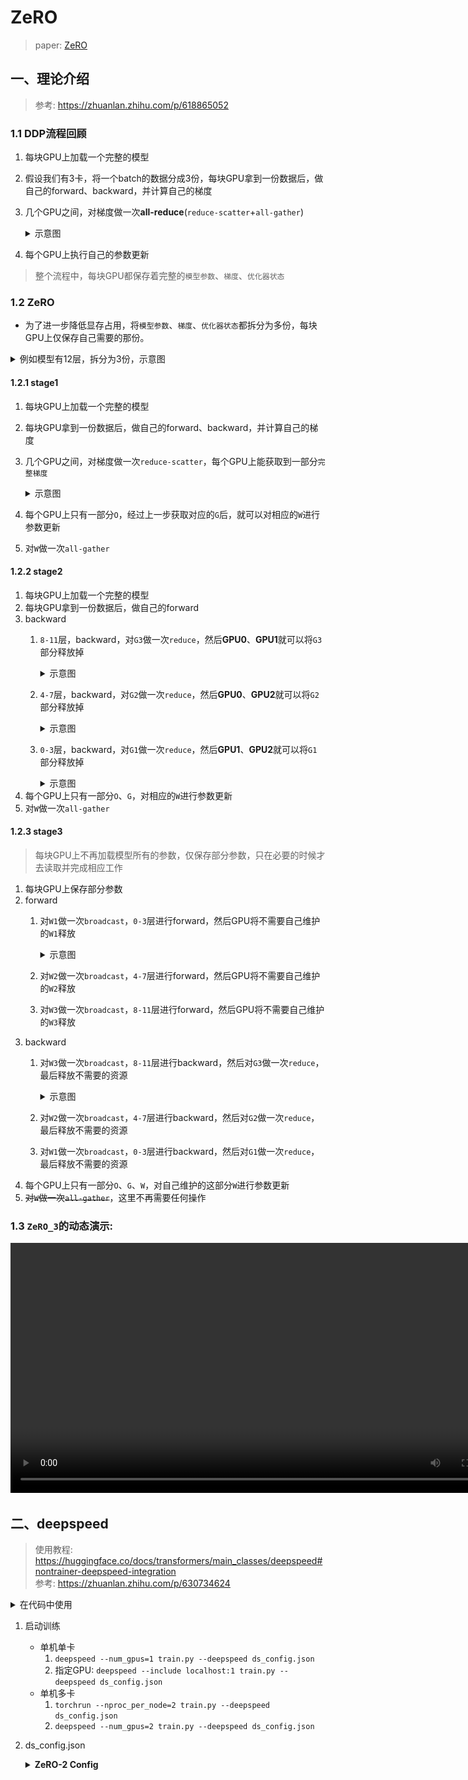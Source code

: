 # ZeRO

> paper: [ZeRO](https://arxiv.org/abs/1910.02054v3)


## 一、理论介绍
> 参考: https://zhuanlan.zhihu.com/p/618865052

### 1.1 DDP流程回顾
1. 每块GPU上加载一个完整的模型
2. 假设我们有3卡，将一个batch的数据分成3份，每块GPU拿到一份数据后，做自己的forward、backward，并计算自己的梯度
3. 几个GPU之间，对梯度做一次**all-reduce**(`reduce-scatter`+`all-gather`)

    <details>
    <summary>示意图</summary>

    ![ddp.png](../jpgs/ddp.png)

    </details>

4. 每个GPU上执行自己的参数更新

> 整个流程中，每块GPU都保存着完整的`模型参数`、`梯度`、`优化器状态`



### 1.2 ZeRO

- 为了进一步降低显存占用，将`模型参数`、`梯度`、`优化器状态`都拆分为多份，每块GPU上仅保存自己需要的那份。

<details>
<summary>例如模型有12层，拆分为3份，示意图</summary>

![ZeRO_split.png](../jpgs/ZeRO_split.png)

> - $W_1、G_1、O_1$ 对应模型的`0-3`层
> - $W_2、G_2、O_2$ 对应模型的`4-7`层
> - $W_3、G_3、O_3$ 对应模型的`8-11`层

</details>

#### 1.2.1 stage1
1. 每块GPU上加载一个完整的模型
2. 每块GPU拿到一份数据后，做自己的forward、backward，并计算自己的梯度
3. 几个GPU之间，对梯度做一次`reduce-scatter`，每个GPU上能获取到一部分`完整梯度`

    <details>
    <summary>示意图</summary>

    ![ZeRO_1.png](../jpgs/ZeRO_1.png)

    </details>

4. 每个GPU上只有一部分`O`，经过上一步获取对应的`G`后，就可以对相应的`W`进行参数更新
5. 对`W`做一次`all-gather`

#### 1.2.2 stage2

1. 每块GPU上加载一个完整的模型
2. 每块GPU拿到一份数据后，做自己的forward
3. backward
    1. `8-11`层，backward，对`G3`做一次`reduce`，然后**GPU0**、**GPU1**就可以将`G3`部分释放掉
        <details>
        <summary>示意图</summary>

        ![ZeRO_2_1.png](../jpgs/ZeRO_2_1.png)

        </details>
    2. `4-7`层，backward，对`G2`做一次`reduce`，然后**GPU0**、**GPU2**就可以将`G2`部分释放掉
        <details>
        <summary>示意图</summary>

        ![ZeRO_2_2.png](../jpgs/ZeRO_2_2.png)

        </details>
    3. `0-3`层，backward，对`G1`做一次`reduce`，然后**GPU1**、**GPU2**就可以将`G1`部分释放掉
        <details>
        <summary>示意图</summary>

        ![ZeRO_2_3.png](../jpgs/ZeRO_2_3.png)

        </details>
4. 每个GPU上只有一部分`O`、`G`，对相应的`W`进行参数更新
5. 对`W`做一次`all-gather`

#### 1.2.3 stage3
> 每块GPU上不再加载模型所有的参数，仅保存部分参数，只在必要的时候才去读取并完成相应工作

1. 每块GPU上保存部分参数
2. forward
    1. 对`W1`做一次`broadcast`，`0-3`层进行forward，然后GPU将不需要自己维护的`W1`释放
        <details>
        <summary>示意图</summary>

        ![ZeRO_3_1.png](../jpgs/ZeRO_3_1.png)

        </details>
    2. 对`W2`做一次`broadcast`，`4-7`层进行forward，然后GPU将不需要自己维护的`W2`释放
    3. 对`W3`做一次`broadcast`，`8-11`层进行forward，然后GPU将不需要自己维护的`W3`释放
3. backward
    1. 对`W3`做一次`broadcast`，`8-11`层进行backward，然后对`G3`做一次`reduce`，最后释放不需要的资源
        <details>
        <summary>示意图</summary>

        ![ZeRO_3_2.png](../jpgs/ZeRO_3_2.png)

        </details>
    2. 对`W2`做一次`broadcast`，`4-7`层进行backward，然后对`G2`做一次`reduce`，最后释放不需要的资源
    3. 对`W1`做一次`broadcast`，`0-3`层进行backward，然后对`G1`做一次`reduce`，最后释放不需要的资源
4. 每个GPU上只有一部分`O`、`G`、`W`，对自己维护的这部分`W`进行参数更新
5. ~~对`W`做一次`all-gather`~~，这里不再需要任何操作

### 1.3 `ZeRO_3`的动态演示:

<video controls width="800">
  <source src="https://www.microsoft.com/en-us/research/wp-content/uploads/2020/02/Turing-Animation.mp4?_=1" type="video/mp4">
  ZeRO_3.mp4
</video>

## 二、deepspeed
> 使用教程: https://huggingface.co/docs/transformers/main_classes/deepspeed#nontrainer-deepspeed-integration  
> 参考: https://zhuanlan.zhihu.com/p/630734624

<details>
<summary>在代码中使用</summary>

```diff
    # 解析参数
+   parser = argparse.ArgumentParser()
+   parser.add_argument('--deepspeed', type=str)     # deepspeed的配置文件
+   args = parser.parse_args()

    # 解析配置文件
+   from transformers.deepspeed import HfTrainerDeepSpeedConfig
+   hf_deepspeed_config = HfTrainerDeepSpeedConfig(args.deepspeed)
    
    # Accelerate DeepSpeed Plugin
+   from accelerate.utils import DeepSpeedPlugin
+   os.environ["ACCELERATE_USE_DEEPSPEED"] = "true"
+   deepspeed_plugin = DeepSpeedPlugin(hf_ds_config=hf_deepspeed_config)

    # 初始化accelerator
+   from accelerate import Accelerator
+   accelerator = Accelerator(deepspeed_plugin=deepspeed_plugin) 


    model = MyModel()  # 初始化model
-   # 这里不需要再迁移
-   model = model.to(device)  # model迁移到GPU

    # 如果配置文件中未指定optimizer、scheduler，这里不需要任何改动
    optimizer = torch.optim.Adam(model.parameters())  # 初始化optimizer
    # 如果配置文件中指定了optimizer、scheduler，则使用这种方式创建
+   # from accelerate.utils import DummyOptim, DummyScheduler
+   # optimizer = DummyOptim(params=model.parameters())
+   # lr_scheduler = DummyScheduler(optimizer)

    dataloader = DataLoader(train_dataset, batch_size=batch_size)

    # 将model、optimizer、dataloader放在相应设备上
+   model, optimizer, dataloader = accelerator.prepare(model, optimizer, dataloader)

    for epoch in range(num_epochs):
        for x, y_true in dataloader:
            y_pred = model(x)        # 正向传播
            l = loss(y_pred, true)   # 计算损失函数            
-           l.backward()             # 反向传播，计算梯度
+           accelerator.backward(loss)
            optimizer.step()         # 更新参数
            optimizer.zero_grad()    # 最后这里记得要将梯度清零
```

</details>

1. 启动训练
    - 单机单卡
        1. `deepspeed --num_gpus=1 train.py --deepspeed ds_config.json`
        2. 指定GPU: `deepspeed --include localhost:1 train.py --deepspeed ds_config.json`
    - 单机多卡
        1. `torchrun --nproc_per_node=2 train.py --deepspeed ds_config.json`
        2. `deepspeed --num_gpus=2 train.py --deepspeed ds_config.json`
2. ds_config.json
    <details>
    <summary><b>ZeRO-2 Config</b></summary>

    ```json
    {
        "fp16": {
            "enabled": "auto", // true
            "loss_scale": 0,
            "loss_scale_window": 1000,
            "initial_scale_power": 16,
            "hysteresis": 2,
            "min_loss_scale": 1
        },

        "optimizer": {
            "type": "AdamW",
            "params": {
                "lr": 3e-5,
                "betas": [0.8, 0.999],
                "eps": 1e-8,
                "weight_decay": 3e-7
            }
        },

        "scheduler": {
            "type": "WarmupLR",
            "params": {
                "warmup_min_lr": 0,
                "warmup_max_lr": 3e-5,
                "warmup_num_steps": 500
            }
        },

        "zero_optimization": {
            "stage": 2,
            "offload_optimizer": {
                "device": "cpu",
                "pin_memory": true
            }, // 将部分数据(优化器参数、梯度) offload到CPU，降低对显存的需求
            "allgather_partitions": true,
            "allgather_bucket_size": 2e8,
            "overlap_comm": true,
            "reduce_scatter": true,
            "reduce_bucket_size": 2e8,
            "contiguous_gradients": true
        },

        "gradient_accumulation_steps": "auto",
        "gradient_clipping": "auto",
        "steps_per_print": 2000,
        "train_batch_size": "auto",
        "train_micro_batch_size_per_gpu": "auto",
        "wall_clock_breakdown": false
    }

    ```

    </details>
